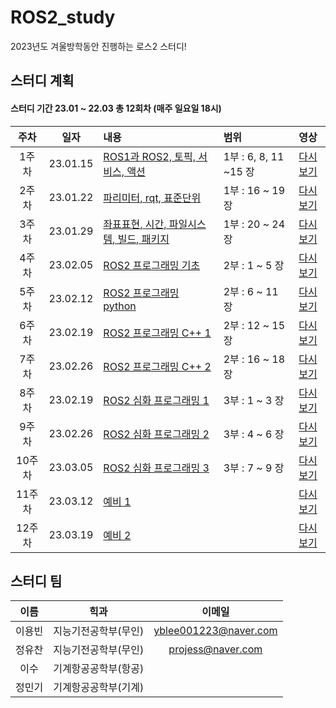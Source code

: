# ROS2_study
2023년도 겨울방학동안 진행하는 로스2 스터디!

## 스터디 계획
#### 스터디 기간 23.01 ~ 22.03 총 12회차 (매주 일요일 18시) 
|주차|일자|내용|범위|영상|
|:---:|:---:|:---|:---|:---:|
1주차|23.01.15|[ROS1과 ROS2, 토픽, 서비스, 액션]()| 1부 : 6, 8, 11 ~15 장 |[다시보기]()|
2주차|23.01.22|[파리미터, rqt, 표준단위]()| 1부 : 16 ~ 19 장 |[다시보기]()|
3주차|23.01.29|[좌표표현, 시간, 파일시스템, 빌드, 패키지]()| 1부 : 20 ~ 24 장 |[다시보기]()|
4주차|23.02.05|[ROS2 프로그래밍 기초]()| 2부 : 1 ~ 5 장 |[다시보기]()|
5주차|23.02.12|[ROS2 프로그래밍 python]()| 2부 : 6 ~ 11 장 |[다시보기]()|
6주차|23.02.19|[ROS2 프로그래밍 C++ 1]()| 2부 : 12 ~ 15 장 |[다시보기]()|
7주차|23.02.26|[ROS2 프로그래밍 C++ 2]()| 2부 : 16 ~ 18 장 |[다시보기]()|
8주차|23.02.19|[ROS2 심화 프로그래밍 1]()| 3부 : 1 ~ 3 장 |[다시보기]()|
9주차|23.02.26|[ROS2 심화 프로그래밍 2]()| 3부 : 4 ~ 6 장 |[다시보기]()|
10주차|23.03.05|[ROS2 심화 프로그래밍 3]()| 3부 : 7 ~ 9 장 |[다시보기]()|
11주차|23.03.12|[예비 1]()|  |[다시보기]()|
12주차|23.03.19|[예비 2]()|  |[다시보기]()|



## 스터디 팀
| 이름 | 힉과 | 이메일 |
|:---:|:---:|:---:|
| 이용빈 | 지능기전공학부(무인) | yblee001223@naver.com |
| 정유찬 | 지능기전공학부(무인) | projess@naver.com |
| 이수 | 기계항공공학부(항공) |  |
| 정민기 | 기계항공공학부(기계) |  |
